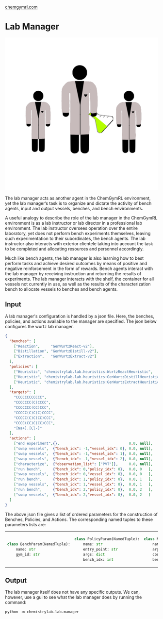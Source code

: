 [chemgymrl.com](https://chemgymrl.com/)

# Lab Manager

<span style="display:block;text-align:center">![Lab Manager](tutorial_figures/lab_manager.png)

The lab manager acts as another agent in the ChemGymRL environment, yet the lab manager’s task is to organize and dictate the activity of bench agents, input and output vessels, benches, and bench environments.
 

A useful analogy to describe the role of the lab manager in the ChemGymRL environment is as a lab instructor or lab director in a professional lab environment. The lab instructor oversees operation over the entire laboratory, yet does not perform bench experiments themselves, leaving such experimentation to their subordinates, the bench agents. The lab instructor also interacts with exterior clientele taking into account the task to be completed and allocating resources and personnel accordingly.
 

Much like bench agents, the lab manager is also learning how to best perform tasks and achieve desired outcomes by means of positive and negative reinforcement in the form of rewards. Bench agents interact with the lab manager by receiving instruction and returning the results of experiments. The lab manager interacts with the shelf, the container for all vessels not currently in use, as well as the results of the characterization bench to allocate vessels to benches and bench agents.

## Input

A lab manager's configuration is handled by a json file. Here, the benches, policies, and actions available to the manager are specified. The json below configures the wurtz lab manager.

```json
{
  "benches": [
    ["Reaction",     "GenWurtzReact-v2"],
    ["Distillation", "GenWurtzDistill-v2"],
    ["Extraction",   "GenWurtzExtract-v2"]
  ],
  "policies": [
    ["Heuristic", "chemistrylab.lab.heuristics:WurtzReactHeuristic",      {},                   0],
    ["Heuristic", "chemistrylab.lab.heuristics:GenWurtzDistillHeuristic", {"heat_act": 9 ...},  1],
    ["Heuristic", "chemistrylab.lab.heuristics:GenWurtzExtractHeuristic", {"drain_act": 1 ...}, 2]
  ],
  "targets": [
    "CCCCCCCCCCCC",
    "CCCCCCC(C)CCCC",
    "CCCCCCC(CC)CCC",
    "CCCCC(C)C(C)CCCC",
    "CCCCC(C)C(CC)CCC",
    "CCCC(CC)C(CC)CCC",
    "[Na+].[Cl-]"
  ],
  "actions": [
    ["end experiment",{},                                0.0, null],
    ["swap vessels",  {"bench_idx": -1,"vessel_idx": 0}, 0.0, null],
    ["swap vessels",  {"bench_idx": -1,"vessel_idx": 1}, 0.0, null],
    ["swap vessels",  {"bench_idx": -1,"vessel_idx": 2}, 0.0, null],
    ["characterize",  {"observation_list": ["PVT"]},     0.0, null],
    ["run bench",     {"bench_idx": 0,"policy_idx": 0},  0.0, 0   ],
    ["swap vessels",  {"bench_idx": 0,"vessel_idx": 0},  0.0, 0   ],
    ["run bench",     {"bench_idx": 1,"policy_idx": 0},  0.0, 1   ],
    ["swap vessels",  {"bench_idx": 1,"vessel_idx": 0},  0.0, 1   ],
    ["run bench",     {"bench_idx": 2,"policy_idx": 0},  0.0, 2   ],
    ["swap vessels",  {"bench_idx": 2,"vessel_idx": 0},  0.0, 2   ]
  ]
}
```

The above json file gives a list of ordered parameters for the construction of Benches, Policies, and Actions. The corresponding named tuples to these parameters lists are:

<table>
<tr>
<td>
  
```python
class BenchParam(NamedTuple):
    name: str
    gym_id: str
```  
</td>
<td>

```python
class PolicyParam(NamedTuple):
    name: str
    entry_point: str
    args: dict
    bench_idx: int
```

</td>
<td>

```python
class ManagerAction(NamedTuple):
    name: str
    args: dict
    cost: float
    bench: Optional[int]
```
</td>

</tr>
</table>

## Output

The lab manager itself does not have any specific outputs. We can, however, use a gui to see what the lab manager does by running the command:

```
python -m chemistrylab.lab.manager
```


